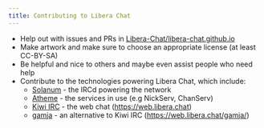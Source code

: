 ```yaml
---
title: Contributing to Libera Chat
---
```


- Help out with issues and PRs in [Libera-Chat/libera-chat.github.io](https://github.com/Libera-Chat/libera-chat.github.io)
- Make artwork and make sure to choose an appropriate license (at least CC-BY-SA)
- Be helpful and nice to others and maybe even assist people who need help
- Contribute to the technologies powering Libera Chat, which include:
  - [Solanum](https://github.com/solanum-ircd/solanum) - the IRCd powering the network
  - [Atheme](https://github.com/atheme/atheme) - the services in use (e.g NickServ, ChanServ)
  - [Kiwi IRC](https://github.com/kiwiirc/kiwiirc/) - the web chat (https://web.libera.chat)
  - [gamja](https://sr.ht/~emersion/gamja/) - an alternative to Kiwi IRC (https://web.libera.chat/gamja/)
